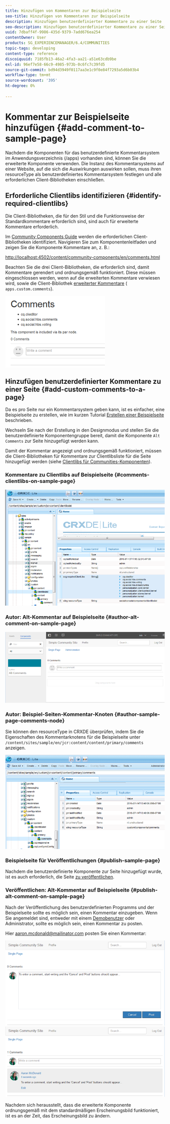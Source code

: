 ```yaml
---
title: Hinzufügen von Kommentaren zur Beispielseite
seo-title: Hinzufügen von Kommentaren zur Beispielseite
description: Hinzufügen benutzerdefinierter Kommentare zu einer Seite
seo-description: Hinzufügen benutzerdefinierter Kommentare zu einer Seite
uuid: 7dbaff4f-9986-435d-9379-7add676ea254
contentOwner: User
products: SG_EXPERIENCEMANAGER/6.4/COMMUNITIES
topic-tags: developing
content-type: reference
discoiquuid: 7185fb13-46a2-4fa3-aa21-a51e63cdb9be
exl-id: 96ef7e58-66c9-4985-973b-0c6fc7c39fd5
source-git-commit: bd94d3949f0117aa3e1c9f0e84f7293a5d6b03b4
workflow-type: tm+mt
source-wordcount: '395'
ht-degree: 0%

---
```


# Kommentar zur Beispielseite hinzufügen {#add-comment-to-sample-page}

Nachdem die Komponenten für das benutzerdefinierte Kommentarsystem im Anwendungsverzeichnis (/apps) vorhanden sind, können Sie die erweiterte Komponente verwenden. Die Instanz des Kommentarsystems auf einer Website, auf die sich die Auswirkungen auswirken sollen, muss ihren resourceType als benutzerdefiniertes Kommentarsystem festlegen und alle erforderlichen Client-Bibliotheken einschließen.

## Erforderliche Clientlibs identifizieren {#identify-required-clientlibs}

Die Client-Bibliotheken, die für den Stil und die Funktionsweise der Standardkommentare erforderlich sind, sind auch für erweiterte Kommentare erforderlich.

Im [Community Components Guide](components-guide.md) werden die erforderlichen Client-Bibliotheken identifiziert. Navigieren Sie zum Komponentenleitfaden und zeigen Sie die Komponente Kommentare an, z. B.:

[http://localhost:4502/content/community-components/en/comments.html](http://localhost:4502/content/community-components/en/comments.html)

Beachten Sie die drei Client-Bibliotheken, die erforderlich sind, damit Kommentare gerendert und ordnungsgemäß funktioniert. Diese müssen eingeschlossen werden, wenn auf die erweiterten Kommentare verwiesen wird, sowie die Client-Bibliothek [erweiterter Kommentare](extend-create-components.md#create-a-client-library-folder) ( `apps.custom.comments`).

![chlimage_1-47](assets/chlimage_1-47.png)

## Hinzufügen benutzerdefinierter Kommentare zu einer Seite {#add-custom-comments-to-a-page}

Da es pro Seite nur ein Kommentarsystem geben kann, ist es einfacher, eine Beispielseite zu erstellen, wie im kurzen Tutorial [Erstellen einer Beispielseite](create-sample-page.md) beschrieben.

Wechseln Sie nach der Erstellung in den Designmodus und stellen Sie die benutzerdefinierte Komponentengruppe bereit, damit die Komponente `Alt Comments` zur Seite hinzugefügt werden kann.

Damit der Kommentar angezeigt und ordnungsgemäß funktioniert, müssen die Client-Bibliotheken für Kommentare zur Clientlibsliste für die Seite hinzugefügt werden (siehe [Clientlibs für Communities-Komponenten](clientlibs.md)).

### Kommentare zu Clientlibs auf Beispielseite {#comments-clientlibs-on-sample-page}

![Kommentare zu Clientlibs auf Beispielseite](assets/chlimage_1-48.png)

### Autor: Alt-Kommentar auf Beispielseite {#author-alt-comment-on-sample-page}

![Alt-Kommentar auf Beispielseite](assets/chlimage_1-49.png)

### Autor: Beispiel-Seiten-Kommentar-Knoten {#author-sample-page-comments-node}

Sie können den resourceType in CRXDE überprüfen, indem Sie die Eigenschaften des Kommentarknotens für die Beispielseite unter `/content/sites/sample/en/jcr:content/content/primary/comments` anzeigen.

![chlimage_1-50](assets/chlimage_1-50.png)

### Beispielseite für Veröffentlichungen {#publish-sample-page}

Nachdem die benutzerdefinierte Komponente zur Seite hinzugefügt wurde, ist es auch erforderlich, die Seite [zu veröffentlichen](sites-console.md#publishing-the-site).

### Veröffentlichen: Alt-Kommentar auf Beispielseite {#publish-alt-comment-on-sample-page}

Nach der Veröffentlichung des benutzerdefinierten Programms und der Beispielseite sollte es möglich sein, einen Kommentar einzugeben. Wenn Sie angemeldet sind, entweder mit einem [Demobenutzer](tutorials.md#demo-users) oder Administrator, sollte es möglich sein, einen Kommentar zu posten.

Hier aaron.mcdonald@mailinator.com posten Sie einen Kommentar:

![chlimage_1-51](assets/chlimage_1-51.png) ![chlimage_1-52](assets/chlimage_1-52.png)

Nachdem sich herausstellt, dass die erweiterte Komponente ordnungsgemäß mit dem standardmäßigen Erscheinungsbild funktioniert, ist es an der Zeit, das Erscheinungsbild zu ändern.
